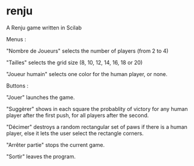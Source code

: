 # renju
A Renju game written in Scilab

Menus :

"Nombre de Joueurs" selects the number of players (from 2 to 4)

"Tailles" selects the grid size (8, 10, 12, 14, 16, 18 or 20)

"Joueur humain" selects one color for the human player, or none.

Buttons :

"Jouer" launches the game.

"Suggèrer" shows in each square the probablity of victory for any human player after the first push, for all players after the second.

"Décimer" destroys a random rectangular set of paws if there is a human player, else it lets the user select the rectangle corners.

"Arrêter partie" stops the current game.

"Sortir" leaves the program.
